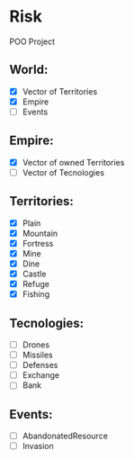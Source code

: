 # Risk
POO Project

## World: 

- [x] Vector of Territories
- [x] Empire
- [ ] Events

## Empire: 

- [x] Vector of owned Territories
- [ ] Vector of Tecnologies

## Territories: 

- [x] Plain
- [x] Mountain
- [x] Fortress
- [x] Mine
- [x] Dine
- [x] Castle
- [x] Refuge
- [x] Fishing

## Tecnologies:

- [ ] Drones
- [ ] Missiles
- [ ] Defenses
- [ ] Exchange
- [ ] Bank

## Events:

- [ ] AbandonatedResource
- [ ] Invasion
